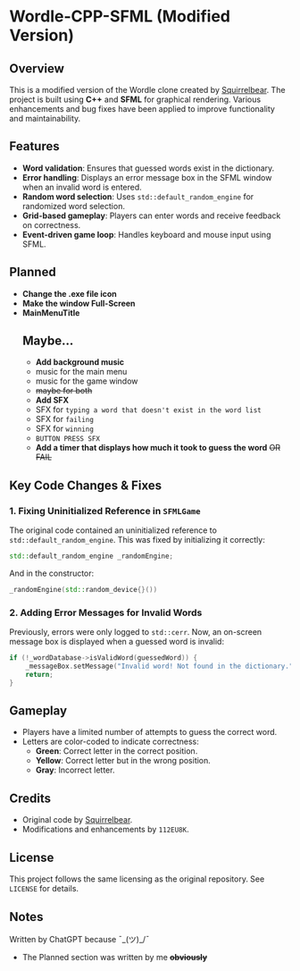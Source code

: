 # Wordle-CPP-SFML (Modified Version)

## Overview
This is a modified version of the Wordle clone created by [Squirrelbear](https://github.com/Squirrelbear/Wordle-CPP-SMFL). The project is built using **C++** and **SFML** for graphical rendering. Various enhancements and bug fixes have been applied to improve functionality and maintainability.

## Features
- **Word validation**: Ensures that guessed words exist in the dictionary.
- **Error handling**: Displays an error message box in the SFML window when an invalid word is entered.
- **Random word selection**: Uses `std::default_random_engine` for randomized word selection.
- **Grid-based gameplay**: Players can enter words and receive feedback on correctness.
- **Event-driven game loop**: Handles keyboard and mouse input using SFML.


## Planned
- **Change the .exe file icon**
- **Make the window Full-Screen**
- **MainMenuTitle**
    ## Maybe...
  - **Add background music**
   - music for the main menu
   - music for the game window
   - ~~maybe for both~~
  - **Add SFX**
   - SFX for `typing a word that doesn't exist in the word list`
   - SFX for `failing`
   - SFX for `winning`
   - `BUTTON PRESS SFX`
  - **Add a timer that displays how much it took to guess the word** ~~OR FAIL~~


## Key Code Changes & Fixes
### 1. **Fixing Uninitialized Reference in `SFMLGame`**
The original code contained an uninitialized reference to `std::default_random_engine`. This was fixed by initializing it correctly:
```cpp
std::default_random_engine _randomEngine;
```
And in the constructor:
```cpp
_randomEngine(std::random_device{}())
```

### 2. **Adding Error Messages for Invalid Words**
Previously, errors were only logged to `std::cerr`. Now, an on-screen message box is displayed when a guessed word is invalid:
```cpp
if (!_wordDatabase->isValidWord(guessedWord)) {
    _messageBox.setMessage("Invalid word! Not found in the dictionary.");
    return;
}
```

## Gameplay
- Players have a limited number of attempts to guess the correct word.
- Letters are color-coded to indicate correctness:
  - **Green**: Correct letter in the correct position.
  - **Yellow**: Correct letter but in the wrong position.
  - **Gray**: Incorrect letter.

## Credits
- Original code by [Squirrelbear](https://github.com/Squirrelbear/Wordle-CPP-SMFL).
- Modifications and enhancements by `112EU8K`.

## License
This project follows the same licensing as the original repository. See `LICENSE` for details.

## Notes
Written by ChatGPT because  ¯\_(ツ)_/¯
- The Planned section was written by me ~~**obviously**~~
